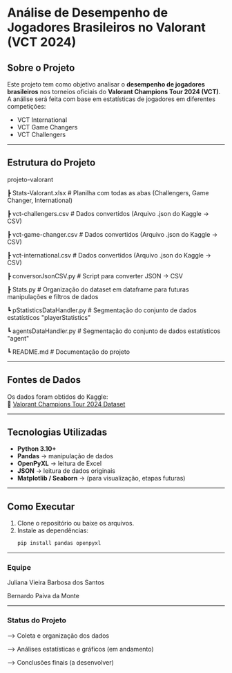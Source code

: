 # Análise de Desempenho de Jogadores Brasileiros no Valorant (VCT 2024)

## Sobre o Projeto
Este projeto tem como objetivo analisar o **desempenho de jogadores brasileiros** nos torneios oficiais do **Valorant Champions Tour 2024 (VCT)**.  
A análise será feita com base em estatísticas de jogadores em diferentes competições:

- VCT International  
- VCT Game Changers  
- VCT Challengers
---

## Estrutura do Projeto
projeto-valorant 

┣ Stats-Valorant.xlsx # Planilha com todas as abas (Challengers, Game Changer, International)

┣ vct-challengers.csv # Dados convertidos (Arquivo .json do Kaggle → CSV)

┣ vct-game-changer.csv # Dados convertidos (Arquivo .json do Kaggle → CSV)

┣ vct-international.csv # Dados convertidos (Arquivo .json do Kaggle → CSV)

┣ conversorJsonCSV.py # Script para converter JSON → CSV

┣ Stats.py # Organização do dataset em dataframe para futuras manipulações e filtros de dados

┗ pStatisticsDataHandler.py # Segmentação do conjunto de dados estatísticos "playerStatistics"

┗ agentsDataHandler.py # Segmentação do conjunto de dados estatísticos "agent"

┗ README.md # Documentação do projeto

---

## Fontes de Dados
Os dados foram obtidos do Kaggle:  
🔗 [Valorant Champions Tour 2024 Dataset](https://www.kaggle.com/datasets/sauurabhkr/valorant-champions-tour-2024)

---

## Tecnologias Utilizadas
- **Python 3.10+**
- **Pandas** → manipulação de dados
- **OpenPyXL** → leitura de Excel
- **JSON** → leitura de dados originais
- **Matplotlib / Seaborn** → (para visualização, etapas futuras)

---

## Como Executar
1. Clone o repositório ou baixe os arquivos.
2. Instale as dependências:
   ```bash
   pip install pandas openpyxl

---

### Equipe

Juliana Vieira Barbosa dos Santos

Bernardo Paiva da Monte

---

### Status do Projeto

--> Coleta e organização dos dados

--> Análises estatísticas e gráficos (em andamento)

-->️ Conclusões finais (a desenvolver)